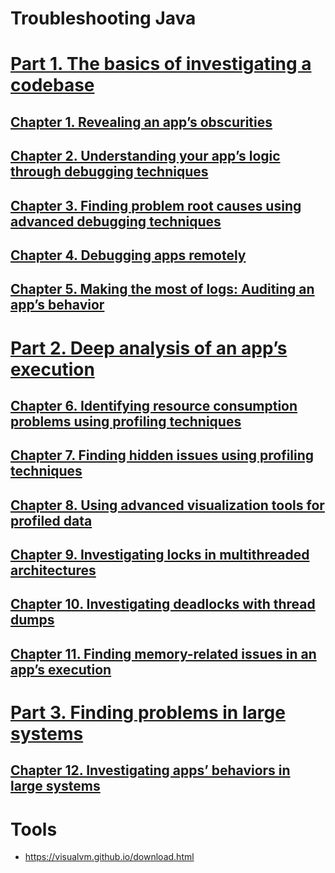 # Troubleshooting Java

# [Part 1. The basics of investigating a codebase](https://livebook.manning.com/book/troubleshooting-java/part-1/)

## [Chapter 1. Revealing an app’s obscurities](https://livebook.manning.com/book/troubleshooting-java/chapter-1/)
## [Chapter 2. Understanding your app’s logic through debugging techniques](https://livebook.manning.com/book/troubleshooting-java/chapter-2/)
## [Chapter 3. Finding problem root causes using advanced debugging techniques](https://livebook.manning.com/book/troubleshooting-java/chapter-3/)
## [Chapter 4. Debugging apps remotely](https://livebook.manning.com/book/troubleshooting-java/chapter-4/)
## [Chapter 5. Making the most of logs: Auditing an app’s behavior](https://livebook.manning.com/book/troubleshooting-java/chapter-5/)


# [Part 2. Deep analysis of an app’s execution](https://livebook.manning.com/book/troubleshooting-java/part-2/)
## [Chapter 6. Identifying resource consumption problems using profiling techniques](https://livebook.manning.com/book/troubleshooting-java/chapter-6/)
## [Chapter 7. Finding hidden issues using profiling techniques](https://livebook.manning.com/book/troubleshooting-java/chapter-7/)
## [Chapter 8. Using advanced visualization tools for profiled data](https://livebook.manning.com/book/troubleshooting-java/chapter-8/)
## [Chapter 9. Investigating locks in multithreaded architectures](https://livebook.manning.com/book/troubleshooting-java/chapter-9/)
## [Chapter 10. Investigating deadlocks with thread dumps](https://livebook.manning.com/book/troubleshooting-java/chapter-10/)
## [Chapter 11. Finding memory-related issues in an app’s execution](https://livebook.manning.com/book/troubleshooting-java/chapter-11/)

# [Part 3. Finding problems in large systems](https://livebook.manning.com/book/troubleshooting-java/part-3/)
## [Chapter 12. Investigating apps’ behaviors in large systems](https://livebook.manning.com/book/troubleshooting-java/chapter-12/)

# Tools
* https://visualvm.github.io/download.html